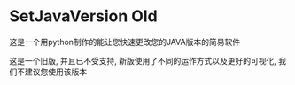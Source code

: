 # SetJavaVersion Old
这是一个用python制作的能让您快速更改您的JAVA版本的简易软件

这是一个旧版, 并且已不受支持, 新版使用了不同的运作方式以及更好的可视化, 我们不建议您使用该版本

